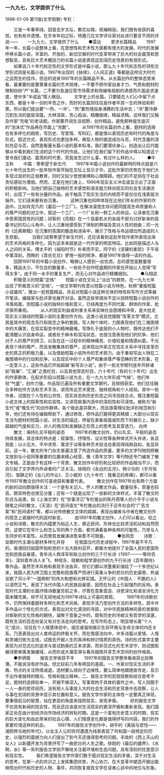 ### 一九九七，文学提供了什么

1998-01-09
第11版(文学观察)
专栏：

　　又是一年春草绿。回首去岁文坛，繁花似锦，斑斓绚丽。我们既有收获的喜悦，也有些许遗憾。在岁末年初之际，特邀几位文学评论家对此进行要言不烦的评说——
　　一九九七，文学提供了什么
　　●雷达
　　更求长篇精品
　　1997年一年，长篇小说整体上看，在思想性和艺术性方面都有很大的发展。时代的发展呼唤长篇小说，丰富的、开放的、新旧交替的时代变革带来了巨大的社会震荡和思想裂变，具有巨大艺术概括力的长篇小说是表现这宏阔历史场景的有效形式。
　　如果说八十年代标志性的文学形式是中篇小说，那么九十年代标志性的领衔文学形式则是长篇小说。1997年出现的《抉择》、《人间正道》等都是这样应大时代之运而生的佳作。但总的说来1997年的长篇精品不多。从长篇创作的整体态势来看，最重要的是要尊重长篇的艺术规律，一不要不顾作家自身才力、气质和题材的限制纷纷“产”长篇，二不要为急速应答市场需求和改编电视剧的诱惑而片面追求速度，使许多“半成品”障人眼目。
　　文学史上的长篇，只要能在人们心中留下点东西，都是十年一剑的辛苦之作，而好的长篇则往往是作者毕其一生的体验和积累。所以我们提出要“一热、一冷”。“热”要热情投身沸腾的生活中去；“冷”要冷静沉到生活的底层深蕴，大林深泉，苦心孤诣，精雕细琢，精益求精。这样我们又触及作家“充电”的老话题。作家要开阔生活视野，创作精品，避免那种旋生旋灭的“泡沫式”作品再在市面上“充数”。
　　从1997年的长篇创作上看，题材的选择也有多样化的趋势，写历史、写爱情、写科幻，都是借以表现历史和时代的角度与形式。叙述方式、表现形式也更加多样。典型人物的塑造成功与否，时代含量的深刻充足与否，自然是衡量长篇小说的基本标准。我们要潜伏身心，创造出让后代能够从中看到我们生活的这个时代的作品，让他们在我们留下的作品中得以知道这个曾令我们激动、震荡的时代里，究竟发生过什么事，有过什么样的人。
　　●牛玉秋
　　中篇：寄希望于新生代
　　1997年中篇小说创作的最鲜明的特点就是六七十年代出生的一批年轻作家开始在文坛上显示才华。这批作家的优势在于他们大多受过良好的正规教育，同时又较少思想束缚和心理障碍。他们的不足则在于社会责任感较为薄弱。然而，正是在他们身上，1996年现实主义冲击波显示出了正面的积极影响。当他们把自己独特的艺术感觉和语言能力转向现实的社会生活潮流时，出现了一些有分量的作品。由于触及了现实生活的内核而不是仅仅在浅表层次操作，它们读来都有些沉重。
　　这种沉重也同样体现在比他们年长的作家的作品中。比如肖克凡的《最后一个工厂》，在解决温饱生存问题同提高生命质量和人的尊严问题的对立中，叙述一个工厂、一个厂长和一群工人的命运，让读者在沉重中思索国民性的问题；祁智的《亮相》在一个县委机关的各级干部为讨好新来的县委书记的勾心斗角中，让人沉重地感受到了体制的弊端及其对人性的扭曲；邓一光的《远离稼穑》在沉重的氛围的酿造和渲染中，展示了性格与命运错位所造成的人生悲剧。
　　当我们说寄希望于新生代时，还应该看到这批年轻作家所表现出来的艺术风格的多样化，因为这本来就是这一代作家的明显特征。比如同是描述人与人之间的关系，傅太平的《端阳时节》朴素而平实，阿宁的《坚硬的柔软》于平易中寓深刻，西飏的《青衣花旦》梦境一般的明净，都是1997年值得一读的作品。
　　回顾1997年的中篇小说创作，略微让人感到一丝忧虑。总的感觉是数量很多，精品太少。不仅总的数量多，一些处于创作旺盛期的作家也开始让人觉得“写得太多”。由于同一水平的重复生产，而无心对作品进行精雕细刻。
　　●马相武
　　积极意义的短篇“定格”
　　短篇小说在文坛上“淡出”的趋势，在一九九七年出现了积极意义的“定格”。一些文学期刊有意以短篇小说为特色，标榜“重振短篇小说雄风”，推出一批短篇精品，并且对短篇小说这种文体的特性和写作方式等展开笔谈，编辑家与批评家也展开对话。虽然这些举措尚不足以扭转短篇小说创作的冷落局面，但短篇小说的独特价值和意义，已经再度为不同代属、群体的作家、批评家所重视。
　　从人的现实利益或利害关系来反映社会困境和冲突，是大批走现实主义路线的短篇小说的主要创作方向。这类小说自觉摆脱“改革文学”模式，尤其是其中的观念先行和观念之争的套路，写人物个体时，力图表现他们在二难困境中的大痛苦，在现实裂变中的精神磨难。写挣扎于底层的小人物时，既传达他们不能清醒认识自身命运，或者处于麻木和混沌状态，也很注意表现他们的抗争，他们对于人的尊严的捍卫，以及在这一过程中的精神痛苦、价值较量和情感纠葛。不光表现个体的尊严，而且发散集体的尊严。这体现出作家正在现实关系中寻找变革历史的真正的积极力量，以及借助短篇小说所作的艺术努力。由于重视写出人物在二难困境中的行动和抗争，以及现实中的个人尊严和集体尊严等范畴的艺术形象，在一定意义上，这些作品已开始超越“新写实小说”。由于一些文学期刊连年开辟诸如“联展”、“汇展”之类栏目，以及其他常态栏目，六十年代（有的七十年代）出生的作家群体，在起步阶段以短篇小说为主，在一九九七年形成“气候”。他们年轻“气盛”，创作力强，作品现已遍及所有重要文学期刊，且频频获奖。他们往往融合多种创作方法和艺术手法，讲究传达艺术感觉、独特视角和个人经验。其中一些作者，试图在个人性和公共性、现实状态和历史形态之间寻找结合点。既注重短篇小说文体上的探索性和实验性，又讲究故事内涵中的深刻性和可读性。被称为“新生代”或“晚生代”的创作群体，各个彼此差异颇大，而且亟需理论批评的规范和引导，他们还有待在编辑帮助下，通过修改，把作品打磨得更其精细；大部分以现实生活为题材的短篇小说，对生活的描述，停留在表象层面或形而下的展示上，缺少超越的气度和实力，对人的境况和发展缺乏形而上的思考及其穿透力。
    白烨
　　散文：保持扎实平稳的姿态
　　1997年的散文创作，仍以扎实、平稳的姿态持续发展，其总体的特点是：叙事性、抒情性、议论性等各种体式齐头并进，各显其能；以小见大、平中求奇、寓浓于淡等各种艺术技法也表现得纯熟自如，各显异彩。这一年，散文的专门杂志普遍注意了所选作品的质量，更多的文学刊物则把散文放到与小说同等重要的位置来精心经营，像《青年文学》等刊物还专门编发了散文专辑。正是由于有这样一个背景，散文创作中好的和比较好的作品相当不少，而且引起了文学界内外读者的广泛关注。徐晓的《永远的五月》、韩少功的《岁月恒河》、邹静之的《女儿的作业》、王小妮的《九十年代：我看见的疼痛》，都可以看作1997年散文创作的可喜收获和重要代表。
　　散文创作在1997年也有两个方面的新的动向颇值得关注：一个是有关记人、怀人的散文作品，数量较多，质量也较高，颇具特色也很见分量；还有一个就是出现了一些新的文体样式，丰富了散文的形式与品类，如《上海文学》在“世事浮沉”专栏推出的陈丹燕等人的介乎于小说与随笔之间的散文，《天涯》在“民间语文”专栏推出的流行于近年社会的“广告文案”和“民间语村”等，都以对传统散文文体的超越，表现出编者与作者在散文创作的观念上紧跟时代的适时新变。
　　由1997年的散文创作，人们可以看出，较之小说和诗歌，散文的内蕴更为贴近人生，靠近民间，形体也比较灵活机动和自然而然。这使它在写什么和怎么写的两个方面，都充满着各种各样的可能性，乃至与人生同步的丰富性，从而使其发展演进愈来愈不可限量。
　　●张同吾
　　诗歌：讴歌时代主潮与题材多样化并存
　　在我国当代历史进程中，1997年是不平凡的，香港回归祖国怀抱和党的十五大胜利召开，都极大地提升了全国人民的爱国热忱和民族自豪感。青年诗人商泽军和耿立创作的三千行长诗《1997———等你百年》、深圳青年诗人关飞、林晓东、晓赖和程学源创作的九千行长诗《百年期待》等作品，虽然艺术风格和表现手法各异，但它们都以浓墨重彩描绘了一个多世纪以来，我国人民为捍卫国土完整和民族尊严而进行英勇斗争的悲壮的历史画卷，热诚讴歌了邓小平“一国两制”的伟大构想和光辉实践。王怀让的《中国人：不跪的人》以凛然正气，表现了当代中国人的民族自豪感，因而在社会上引起强烈的反响。表现时代主潮的长篇抒情诗数量空前之多，尽管在意象营造、诗思深化和语言诗化方面未臻完美，却不可无视地成为1997年诗坛上可喜的景观。
　　1997年的诗歌创作，仍然保持着题材多样化和艺术风格、表现手法乃至创作方法的多样性，其中许多作品以个性化的方式，表现出对文化源流的寻踪，对中华民族精神风骨的发掘和对崭新的文化性格的期待，凝聚于意象之中的，既有历史的冷峻又有哲学的深邃，既有生活的百态纷呈又有对生活走向的思考。在写作形态上，明显增长着“个人化”成分，往往在个人情感体验中，或庄或谐地揭示生存环境与生命主体的内在关系，乃至表现出对人类命运的终极关怀。而在情感流向中，许多诗篇以爱情、人情和灵魂归依为主线，试图去开掘人生的真谛和辨识情质的真伪。诗的形式美学主要表现为对范式化的追求与尝试韵美的正本求源，而非范式化的艺术坚守，则试图拓展诗歌审美发展疆域，从而形成大潮澎湃与春风细雨共享艺术空间的创作格局。
　　●李炳银
　　报告文学收获不丰
　　1997年的报告文学整体看收获比较微薄。不能说没有好作品，但比较前几年有明显的差距。一、作家对现实生活的矛盾、热点的关注热情减退，选材要么倾向于边缘性，要么简单地跟随宣传走，显示不出作者独特的眼光、性格和独立精神。二、报告文学的宏观观察和综合思考不足。题材的选择较单一，开掘不够深入。写事常拘于具体的事件之中，写人则囿于一人一身的悲欢经历，没有把人与事放入大的社会生活和历史背景中去观察，让人与事在宏阔的背景中显示其位置和意义。报告文学作家的主体性一定要真正体现，要秉借前沿的智慧，站在更高的角度来烛照现实，发现矛盾。
　　好的报告文学不仅具有新闻的现实性，而且还应该是对生活现实的更深开掘和重新发现。我们国家正处在由计划经济向市场经济的转轨时期，这是一个富有历史意义的时期，现实的巨大变化和由此带来的社会心理、人们情感变化都是值得抒写的内容。我们的作家要珍惜这样的机会。
　　1997年的报告文学创作中，胡平的《美丽与悲怆——浦熙修与她的年代》，以女主人公的坎坷遭遇为线索表现了共和国一段特定的历史，以强烈的震撼力向人们提出了到今天还值得思考的问题。丰收的《西上天山的女人》以新疆开发为背景抒写了一曲悲壮的人生之歌。徐刚的《最后的疆界》、《水啊，水》等一系列报告文学则不懈地关注着环境和生态问题，具有深刻的忧患意识和现实性。
　　我们希望报告文学作家们敢于面对现实生活的矛盾，深于对生活的思考，在某一点的共识之上发挥集团优势，齐心协力，在大变革中塑造开掘出能映照出时代和历史的人物、事件，共同恢复报告文学在读者心目中的地位与形象。

